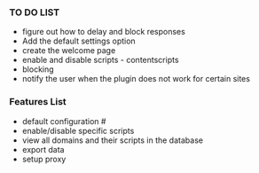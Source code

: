 ### TO DO LIST
- figure out how to delay and block responses
- Add the default settings option
- create the welcome page
- enable and disable scripts - contentscripts
- blocking
- notify the user when the plugin does not work for certain sites

### Features List
- default configuration #
- enable/disable specific scripts
- view all domains and their scripts in the database
- export data
- setup proxy